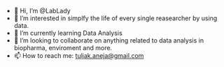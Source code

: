 - 👋 Hi, I’m @LabLady
- 👀 I’m interested in simplfy the life of every single reasearcher by using data. 
- 🌱 I’m currently learning Data Analysis
- 💞️ I’m looking to collaborate on anything related to data analysis in biopharma, enviroment and more.
- 📫 How to reach me: tuljak.aneja@gmail.com

<!---
LabLady/LabLady is a ✨ special ✨ repository because its `README.md` (this file) appears on your GitHub profile.
You can click the Preview link to take a look at your changes.
--->
